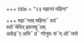 +++
title = "२३ महान्तं महिना"

+++
महा᳓न्तम् महिना᳓ वयं᳓  
स्तो᳓मेभिर् हवनश्रु᳓तम्  
अर्कइ᳓र् अभि᳓ प्र᳓ णोनुमः स᳓म् ओ᳓जसे